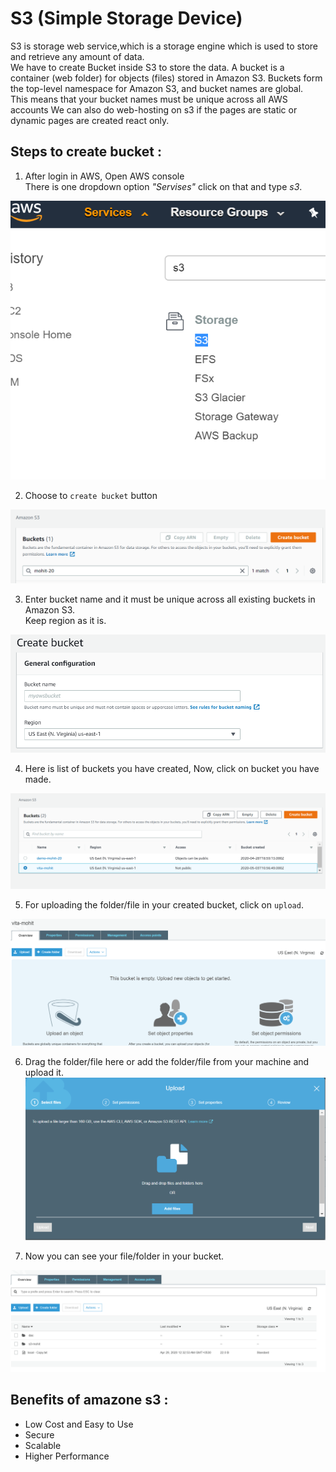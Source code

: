 # S3 (Simple Storage Device)

S3 is storage web service,which is a storage engine which is used to store and retrieve any amount of data.\
 We have to create Bucket inside S3 to store the data. A bucket is a container (web folder) for objects (files) stored in Amazon S3. Buckets form the top-level namespace for Amazon S3, and bucket names are global.\
  This means that your bucket names must be unique across all AWS accounts We can also do web-hosting on s3 if the pages are static or dynamic pages are created react only.

## Steps to create bucket :

1. After login in AWS, Open AWS console\
  There is one dropdown option *"Servises"* click on that and type *s3*.

  ![Image](1.png)

2. Choose to `create bucket` button

  ![Image](2.png)

3. Enter bucket name and it must be unique across all existing buckets in Amazon S3.\
Keep region as it is.


![Image](create.png)

4. Here is list of buckets you have created,  Now, click on bucket you have made.

![Image](3.png)

5. For uploading the folder/file in your created bucket, click on `upload`.

![Image](4.png)

6.  Drag the folder/file here or add the folder/file from your machine and upload it.
![Image](5.png)

7. Now you can see your file/folder in your bucket.

![Image](6.png)

## Benefits of amazone s3 :
- Low Cost and Easy to Use
- Secure
- Scalable
- Higher Performance
